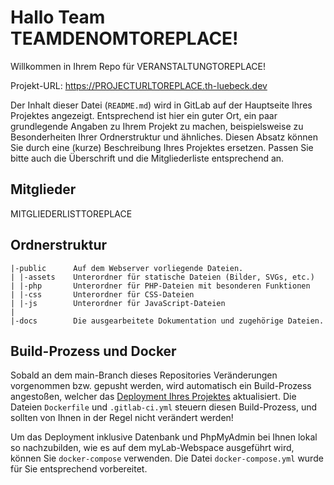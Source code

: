 # Hallo Team TEAMDENOMTOREPLACE!

Willkommen in Ihrem Repo für VERANSTALTUNGTOREPLACE!

Projekt-URL: https://PROJECTURLTOREPLACE.th-luebeck.dev

Der Inhalt dieser Datei (`README.md`) wird in GitLab auf der Hauptseite Ihres Projektes angezeigt. Entsprechend ist hier ein guter Ort, ein paar grundlegende Angaben zu Ihrem Projekt zu machen, beispielsweise zu Besonderheiten Ihrer Ordnerstruktur und ähnliches. Diesen Absatz können Sie durch eine (kurze) Beschreibung Ihres Projektes ersetzen. Passen Sie bitte auch die Überschrift und die Mitgliederliste entsprechend an.

## Mitglieder

MITGLIEDERLISTTOREPLACE

## Ordnerstruktur

    |-public      Auf dem Webserver vorliegende Dateien.
    | |-assets    Unterordner für statische Dateien (Bilder, SVGs, etc.)
    | |-php       Unterordner für PHP-Dateien mit besonderen Funktionen
    | |-css       Unterordner für CSS-Dateien
    | |-js        Unterordner für JavaScript-Dateien
    |
    |-docs        Die ausgearbeitete Dokumentation und zugehörige Dateien.

## Build-Prozess und Docker

Sobald an dem main-Branch dieses Repositories Veränderungen vorgenommen bzw. gepusht werden, wird automatisch ein Build-Prozess angestoßen, welcher das [Deployment Ihres Projektes](https://PROJECTURLTOREPLACE.th-luebeck.dev) aktualisiert. Die Dateien `Dockerfile` und `.gitlab-ci.yml` steuern diesen Build-Prozess, und sollten von Ihnen in der Regel nicht verändert werden!

Um das Deployment inklusive Datenbank und PhpMyAdmin bei Ihnen lokal so nachzubilden, wie es auf dem myLab-Webspace ausgeführt wird, können Sie `docker-compose` verwenden. Die Datei `docker-compose.yml` wurde für Sie entsprechend vorbereitet.
